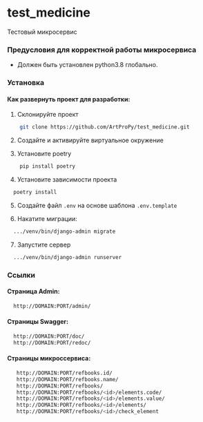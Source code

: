 # test_medicine
Тестовый микросервис

### Предусловия для корректной работы микросервиса

* Должен быть установлен python3.8 глобально.


### Установка
#### Как развернуть проект для разработки:

1. Склонируйте проект
```bash
    git clone https://github.com/ArtProPy/test_medicine.git
```

2. Создайте и активируйте виртуальное окружение 

3. Установите poetry
```bash
    pip install poetry
```

4. Установите зависимости проекта
```bash
  poetry install
```

5. Создайте файл `.env` на основе шаблона `.env.template`

6. Накатите миграции:
```bash
  .../venv/bin/django-admin migrate
```

7. Запустите сервер
```bash
  .../venv/bin/django-admin runserver
```

### Ссылки
#### Страница Admin:
```bash
  http://DOMAIN:PORT/admin/
```
#### Страницы Swagger:
```bash
  http://DOMAIN:PORT/doc/
  http://DOMAIN:PORT/redoc/
```
#### Страницы микроссервиса:
```bash
   http://DOMAIN:PORT/refbooks.id/
   http://DOMAIN:PORT/refbooks.name/
   http://DOMAIN:PORT/refbooks/
   http://DOMAIN:PORT/refbooks/<id>/elements.code/
   http://DOMAIN:PORT/refbooks/<id>/elements.value/
   http://DOMAIN:PORT/refbooks/<id>/elements/
   http://DOMAIN:PORT/refbooks/<id>/check_element 
```
